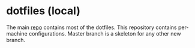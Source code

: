 # dotfiles (local)

The main [repo](https://github.com/mfedoten/dotfiles) contains most of the dotfiles. This repository contains per-machine configurations. Master branch is a skeleton for any other new branch.

